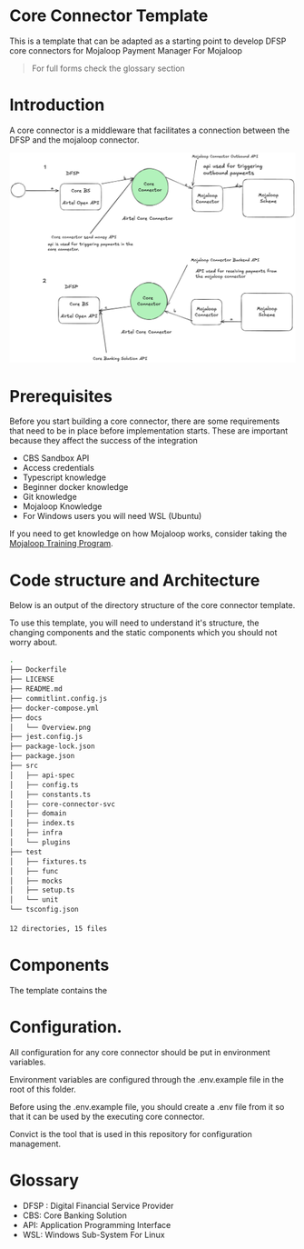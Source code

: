 # Core Connector Template
This is a template that can be adapted as a starting point to develop DFSP
core connectors for Mojaloop Payment Manager For Mojaloop

> For full forms check the glossary section

# Introduction
A core connector is a middleware that facilitates a connection between the DFSP and the mojaloop connector.

![Core Connector Overiew](./assets/Overview.png)

# Prerequisites
Before you start building a core connector, there are some requirements that need to be in place before implementation starts. These are important because they affect the success of the integration

- CBS Sandbox API
- Access credentials 
- Typescript knowledge
- Beginner docker knowledge 
- Git knowledge
- Mojaloop Knowledge
- For Windows users you will need WSL (Ubuntu)

If you need to get knowledge on how Mojaloop works, consider taking the [Mojaloop Training Program](https://mojaloop.io/mojaloop-training-program/).

# Code structure and Architecture

Below is an output of the directory structure of the core connector template.

To use this template, you will need to understand it's structure, the changing components and the static components which you should not worry about.

```bash
.
├── Dockerfile
├── LICENSE
├── README.md
├── commitlint.config.js
├── docker-compose.yml
├── docs
│   └── Overview.png
├── jest.config.js
├── package-lock.json
├── package.json
├── src
│   ├── api-spec
│   ├── config.ts
│   ├── constants.ts
│   ├── core-connector-svc
│   ├── domain
│   ├── index.ts
│   ├── infra
│   └── plugins
├── test
│   ├── fixtures.ts
│   ├── func
│   ├── mocks
│   ├── setup.ts
│   └── unit
└── tsconfig.json

12 directories, 15 files
```
# Components 
The template contains the

# Configuration.
All configuration for any core connector should be put in environment variables.

Environment variables are configured through the .env.example file in the root of this folder.

Before using the .env.example file, you should create a .env file from it so that it can be used by the executing core connector.

Convict is the tool that is used in this repository for configuration management.

# Glossary
- DFSP : Digital Financial Service Provider
- CBS: Core Banking Solution
- API: Application Programming Interface
- WSL: Windows Sub-System For Linux